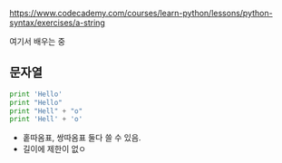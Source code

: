 https://www.codecademy.com/courses/learn-python/lessons/python-syntax/exercises/a-string

여기서 배우는 중


## 문자열

```python
print 'Hello'
print "Hello"
print "Hell" + "o"
print 'Hell' + 'o'
```

* 홑따옴표, 쌍따옴표 둘다 쓸 수 있음.
* 길이에 제한이 없ㅇ